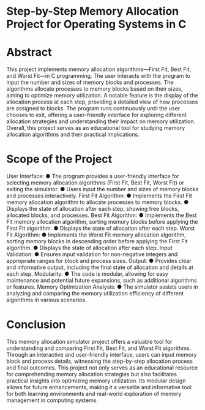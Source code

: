 # Step-by-Step Memory Allocation Project for Operating Systems in C

# Abstract 
This project implements memory allocation algorithms—First Fit, Best Fit, and Worst Fit—in C programming. The user interacts with the program to input the number and sizes of memory blocks and processes. The algorithms allocate processes to memory blocks based on their sizes, aiming to optimize memory utilization. A notable feature is the display of the allocation process at each step, providing a detailed view of how processes are assigned to blocks. The program runs continuously until the user chooses to exit, offering a user-friendly interface for exploring different allocation strategies and understanding their impact on memory utilization. Overall, this project serves as an educational tool for studying memory allocation algorithms and their practical implications.

# Scope of the Project 
User Interface: 
● The program provides a user-friendly interface for selecting 
memory allocation algorithms (First Fit, Best Fit, Worst Fit) or 
exiting the simulator. 
● Users input the number and sizes of memory blocks and processes interactively. First Fit Algorithm: 
● Implements the First Fit memory allocation algorithm to allocate processes to memory blocks. 
● Displays the state of allocation after each step, showing free blocks, allocated blocks, and processes. 
Best Fit Algorithm: 
● Implements the Best Fit memory allocation algorithm, sorting memory blocks before applying the First Fit algorithm. 
● Displays the state of allocation after each step. 
Worst Fit Algorithm: 
● Implements the Worst Fit memory allocation algorithm, sorting memory blocks in descending order before applying the First Fit algorithm. 
● Displays the state of allocation after each step. 
Input Validation: 
● Ensures input validation for non-negative integers and appropriate ranges for block and process sizes. 
Output: 
● Provides clear and informative output, including the final state of allocation and details at each step. 
Modularity: 
● The code is modular, allowing for easy maintenance and potential future expansions, such as additional algorithms or features. 
Memory Optimization Analysis: 
● The simulator assists users in analyzing and comparing the memory utilization efficiency of different algorithms in various scenarios.

# Conclusion
This memory allocation simulator project offers a valuable tool for understanding and comparing First Fit, Best Fit, and Worst Fit algorithms. Through an interactive and user-friendly interface, users can input memory block and process details, witnessing the step-by-step allocation process and final outcomes. This project not only serves as an educational resource for comprehending memory allocation strategies but also facilitates practical insights into optimizing memory utilization. Its modular design allows for future enhancements, making it a versatile and informative tool for both learning environments and real-world exploration of memory management in computing systems.